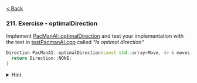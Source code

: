 [< Back](../README.md)

### 211. Exercise - optimalDirection

Implement [PacManAI::optimalDirection](../../../lib/PacManAI.cpp) and test your implementation with the test
in [testPacmanAI.cpp](../../../test/testPacmanAI.cpp) called _"Is optimal direction"_

```cpp
Direction PacManAI::optimalDirection(const std::array<Move, 4> & moves) {
  return Direction::NONE;
}
```

<details>
   <summary>Hint</summary>

You can use [std::min_element](https://en.cppreference.com/w/cpp/algorithm/min_element) to find the closest pellet

</details>
